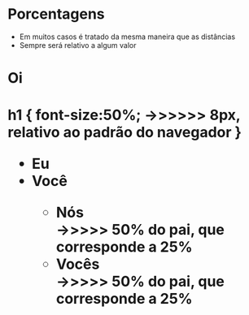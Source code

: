 # Porcentagens
* Em muitos casos é tratado da mesma maneira que as distâncias <length>
* Sempre será relativo a algum valor

<h1>Oi<h1>

h1 {
    font-size:50%; ->>>>>> 8px, relativo ao padrão do navegador
}

<ul>
    <li>Eu</li>
    <li>Você</li>
    <ul>
    <li>Nós</li>    ->>>>> 50% do pai, que corresponde a 25%
    <li>Vocês</li>  ->>>>> 50% do pai, que corresponde a 25%
    </ul>
</ul>